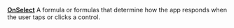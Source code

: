 [**OnSelect**](properties-actions.md) A formula or formulas that determine how the app responds when the user taps or clicks a control.
